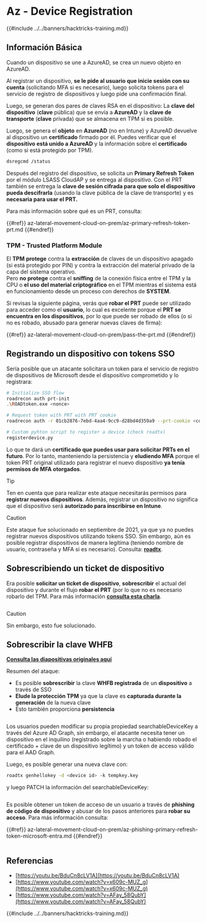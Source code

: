 # Az - Device Registration

{{#include ../../banners/hacktricks-training.md}}

## Información Básica

Cuando un dispositivo se une a AzureAD, se crea un nuevo objeto en AzureAD.

Al registrar un dispositivo, **se le pide al usuario que inicie sesión con su cuenta** (solicitando MFA si es necesario), luego solicita tokens para el servicio de registro de dispositivos y luego pide una confirmación final.

Luego, se generan dos pares de claves RSA en el dispositivo: La **clave del dispositivo** (**clave** pública) que se envía a **AzureAD** y la **clave de transporte** (**clave** privada) que se almacena en TPM si es posible.

Luego, se genera el **objeto** en **AzureAD** (no en Intune) y AzureAD devuelve al dispositivo un **certificado** firmado por él. Puedes verificar que el **dispositivo está unido a AzureAD** y la información sobre el **certificado** (como si está protegido por TPM).
```bash
dsregcmd /status
```
Después del registro del dispositivo, se solicita un **Primary Refresh Token** por el módulo LSASS CloudAP y se entrega al dispositivo. Con el PRT también se entrega la **clave de sesión cifrada para que solo el dispositivo pueda descifrarla** (usando la clave pública de la clave de transporte) y es **necesaria para usar el PRT.**

Para más información sobre qué es un PRT, consulta:

{{#ref}}
az-lateral-movement-cloud-on-prem/az-primary-refresh-token-prt.md
{{#endref}}

### TPM - Trusted Platform Module

El **TPM** **protege** contra la **extracción** de claves de un dispositivo apagado (si está protegido por PIN) y contra la extracción del material privado de la capa del sistema operativo.\
Pero **no protege** contra el **sniffing** de la conexión física entre el TPM y la CPU o **el uso del material criptográfico** en el TPM mientras el sistema está en funcionamiento desde un proceso con derechos de **SYSTEM**.

Si revisas la siguiente página, verás que **robar el PRT** puede ser utilizado para acceder como el **usuario**, lo cual es excelente porque el **PRT se encuentra en los dispositivos**, por lo que puede ser robado de ellos (o si no es robado, abusado para generar nuevas claves de firma):

{{#ref}}
az-lateral-movement-cloud-on-prem/pass-the-prt.md
{{#endref}}

## Registrando un dispositivo con tokens SSO

Sería posible que un atacante solicitara un token para el servicio de registro de dispositivos de Microsoft desde el dispositivo comprometido y lo registrara:
```bash
# Initialize SSO flow
roadrecon auth prt-init
.\ROADtoken.exe <nonce>

# Request token with PRT with PRT cookie
roadrecon auth -r 01cb2876-7ebd-4aa4-9cc9-d28bd4d359a9 --prt-cookie <cookie>

# Custom pyhton script to register a device (check roadtx)
registerdevice.py
```
Lo que te dará un **certificado que puedes usar para solicitar PRTs en el futuro**. Por lo tanto, manteniendo la persistencia y **eludiendo MFA** porque el token PRT original utilizado para registrar el nuevo dispositivo **ya tenía permisos de MFA otorgados**.

> [!TIP]
> Ten en cuenta que para realizar este ataque necesitarás permisos para **registrar nuevos dispositivos**. Además, registrar un dispositivo no significa que el dispositivo será **autorizado para inscribirse en Intune**.

> [!CAUTION]
> Este ataque fue solucionado en septiembre de 2021, ya que ya no puedes registrar nuevos dispositivos utilizando tokens SSO. Sin embargo, aún es posible registrar dispositivos de manera legítima (teniendo nombre de usuario, contraseña y MFA si es necesario). Consulta: [**roadtx**](https://github.com/carlospolop/hacktricks-cloud/blob/master/pentesting-cloud/azure-security/az-lateral-movement-cloud-on-prem/az-roadtx-authentication.md).

## Sobrescribiendo un ticket de dispositivo

Era posible **solicitar un ticket de dispositivo**, **sobrescribir** el actual del dispositivo y durante el flujo **robar el PRT** (por lo que no es necesario robarlo del TPM. Para más información [**consulta esta charla**](https://youtu.be/BduCn8cLV1A).

<figure><img src="../../images/image (32).png" alt=""><figcaption></figcaption></figure>

> [!CAUTION]
> Sin embargo, esto fue solucionado.

## Sobrescribir la clave WHFB

[**Consulta las diapositivas originales aquí**](https://dirkjanm.io/assets/raw/Windows%20Hello%20from%20the%20other%20side_nsec_v1.0.pdf)

Resumen del ataque:

- Es posible **sobrescribir** la clave **WHFB registrada** de un **dispositivo** a través de SSO
- **Elude la protección TPM** ya que la clave es **capturada durante la generación** de la nueva clave
- Esto también proporciona **persistencia**

<figure><img src="../../images/image (34).png" alt=""><figcaption></figcaption></figure>

Los usuarios pueden modificar su propia propiedad searchableDeviceKey a través del Azure AD Graph, sin embargo, el atacante necesita tener un dispositivo en el inquilino (registrado sobre la marcha o habiendo robado el certificado + clave de un dispositivo legítimo) y un token de acceso válido para el AAD Graph.

Luego, es posible generar una nueva clave con:
```bash
roadtx genhellokey -d <device id> -k tempkey.key
```
y luego PATCH la información del searchableDeviceKey:

<figure><img src="../../images/image (36).png" alt=""><figcaption></figcaption></figure>

Es posible obtener un token de acceso de un usuario a través de **phishing de código de dispositivo** y abusar de los pasos anteriores para **robar su acceso**. Para más información consulta:

{{#ref}}
az-lateral-movement-cloud-on-prem/az-phishing-primary-refresh-token-microsoft-entra.md
{{#endref}}

<figure><img src="../../images/image (37).png" alt=""><figcaption></figcaption></figure>

## Referencias

- [https://youtu.be/BduCn8cLV1A](https://youtu.be/BduCn8cLV1A)
- [https://www.youtube.com/watch?v=x609c-MUZ_g](https://www.youtube.com/watch?v=x609c-MUZ_g)
- [https://www.youtube.com/watch?v=AFay_58QubY](https://www.youtube.com/watch?v=AFay_58QubY)

{{#include ../../banners/hacktricks-training.md}}
